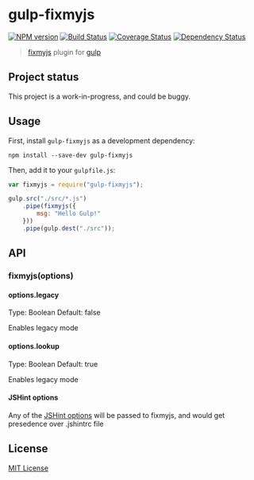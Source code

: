 # gulp-fixmyjs
[![NPM version][npm-image]][npm-url] [![Build Status][travis-image]][travis-url]  [![Coverage Status][coveralls-image]][coveralls-url] [![Dependency Status][depstat-image]][depstat-url]


> [fixmyjs](https://github.com/jshint/fixmyjs) plugin for [gulp](https://github.com/wearefractal/gulp)


## Project status
This project is a work-in-progress, and could be buggy.

## Usage

First, install `gulp-fixmyjs` as a development dependency:

```shell
npm install --save-dev gulp-fixmyjs
```

Then, add it to your `gulpfile.js`:

```javascript
var fixmyjs = require("gulp-fixmyjs");

gulp.src("./src/*.js")
	.pipe(fixmyjs({
		msg: "Hello Gulp!"
	}))
	.pipe(gulp.dest("./src"));
```

## API

### fixmyjs(options)

#### options.legacy
Type: Boolean
Default: false

Enables legacy mode

#### options.lookup
Type: Boolean
Default: true

Enables legacy mode

#### JSHint options
Any of the [JSHint options](http://www.jshint.com/docs/options/) will be passed to fixmyjs, and would get presedence over .jshintrc file



## License

[MIT License](http://en.wikipedia.org/wiki/MIT_License)

[npm-url]: https://npmjs.org/package/gulp-fixmyjs
[npm-image]: https://badge.fury.io/js/gulp-fixmyjs.png

[travis-url]: http://travis-ci.org/kcherkashin/gulp-fixmyjs
[travis-image]: https://secure.travis-ci.org/kcherkashin/gulp-fixmyjs.png?branch=master

[coveralls-url]: https://coveralls.io/r/kcherkashin/gulp-fixmyjs
[coveralls-image]: https://coveralls.io/repos/kcherkashin/gulp-fixmyjs/badge.png

[depstat-url]: https://david-dm.org/kcherkashin/gulp-fixmyjs
[depstat-image]: https://david-dm.org/kcherkashin/gulp-fixmyjs.png

